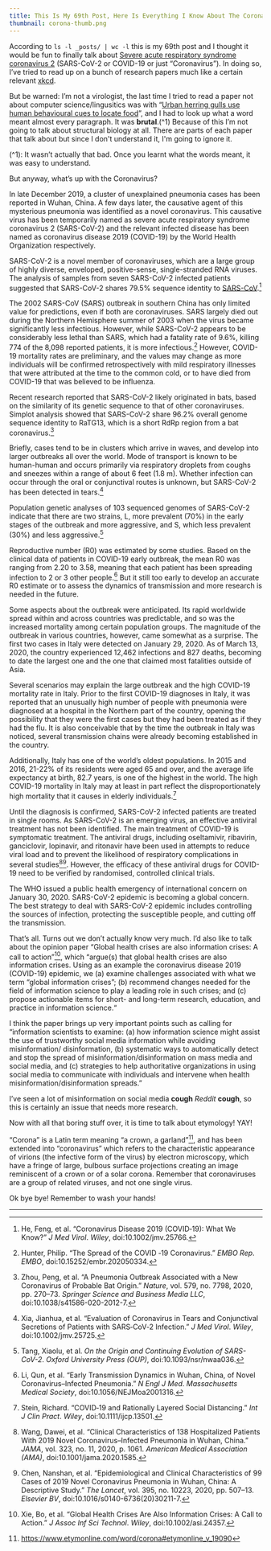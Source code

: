 ```yaml
---
title: This Is My 69th Post, Here Is Everything I Know About The Coronavirus
thumbnail: corona-thumb.png
---
```


According to `ls -l _posts/ | wc -l` this is my 69th post and I thought it would be fun to finally talk about [Severe acute respiratory syndrome coronavirus 2](https://en.wikipedia.org/wiki/Severe_acute_respiratory_syndrome_coronavirus_2) (SARS-CoV-2 or COVID-19 or just “Coronavirus”). In doing so, I’ve tried to read up on a bunch of research papers much like a certain relevant [xkcd](https://xkcd.com/2281/).

But be warned: I’m not a virologist, the last time I tried to read a paper not about computer science/lingusitics was with “[Urban herring gulls use human behavioural cues to locate food](https://royalsocietypublishing.org/doi/10.1098/rsos.191959)”, and I had to look up what a word meant almost every paragraph. It was **brutal**.(^1) Because of this I’m not going to talk about structural biology at all. There are parts of each paper that talk about but since I don't understand it, I'm going to ignore it.

(^1): It wasn’t actually that bad. Once you learnt what the words meant, it was easy to understand.

But anyway, what’s up with the Coronavirus?

In late December 2019, a cluster of unexplained pneumonia cases has been reported in Wuhan, China. A few days later, the causative agent of this mysterious pneumonia was identified as a novel coronavirus. This causative virus has been temporarily named as severe acute respiratory syndrome coronavirus 2 (SARS-CoV-2) and the relevant infected disease has been named as coronavirus disease 2019 (COVID-19) by the World Health Organization respectively.

SARS-CoV-2 is a novel member of coronaviruses, which are a large group of highly diverse, enveloped, positive-sense, single-stranded RNA viruses. The analysis of samples from seven SARS-CoV-2 infected patients suggested that SARS-CoV-2 shares 79.5% sequence identity to [SARS-CoV](https://en.wikipedia.org/wiki/Severe_acute_respiratory_syndrome).[^1]

The 2002 SARS-CoV (SARS) outbreak in southern China has only limited value for predictions, even if both are coronaviruses. SARS largely died out during the Northern Hemisphere summer of 2003 when the virus became significantly less infectious. However, while SARS-CoV-2 appears to be considerably less lethal than SARS, which had a fatality rate of 9.6%, killing 774 of the 8,098 reported patients, it is more infectious.[^2] However, COVID-19 mortality rates are preliminary, and the values may change as more individuals will be confirmed retrospectively with mild respiratory illnesses that were attributed at the time to the common cold, or to have died from COVID-19 that was believed to be influenza.

Recent research reported that SARS-CoV-2 likely originated in bats, based on the similarity of its genetic sequence to that of other coronaviruses. Simplot analysis showed that SARS-CoV-2 share 96.2% overall genome sequence identity to RaTG13, which is a short RdRp region from a bat coronavirus.[^3]

Briefly, cases tend to be in clusters which arrive in waves, and develop into larger outbreaks all over the world. Mode of transport is known to be human-human and occurs primarily via respiratory droplets from coughs and sneezes within a range of about 6 feet (1.8 m). Whether infection can occur through the oral or conjunctival routes is unknown, but SARS-CoV-2 has been detected in tears.[^4]

Population genetic analyses of 103 sequenced genomes of SARS-CoV-2 indicate that there are two strains, L, more prevalent (70%) in the early stages of the outbreak and more aggressive, and S, which less prevalent (30%) and less aggressive.[^5]

Reproductive number (R0) was estimated by some studies. Based on the clinical data of patients in COVID-19 early outbreak, the mean R0 was ranging from 2.20 to 3.58, meaning that each patient has been spreading infection to 2 or 3 other people.[^6] But it still too early to develop an accurate R0 estimate or to assess the dynamics of transmission and more research is needed in the future.

Some aspects about the outbreak were anticipated. Its rapid worldwide spread within and across countries was predictable, and so was the increased mortality among certain population groups. The magnitude of the outbreak in various countries, however, came somewhat as a surprise. The first two cases in Italy were detected on January 29, 2020. As of March 13, 2020, the country experienced 12,462 infections and 827 deaths, becoming to date the largest one and the one that claimed most fatalities outside of Asia.

Several scenarios may explain the large outbreak and the high COVID-19 mortality rate in Italy. Prior to the first COVID-19 diagnoses in Italy, it was reported that an unusually high number of people with pneumonia were diagnosed at a hospital in the Northern part of the country, opening the possibility that they were the first cases but they had been treated as if they had the flu. It is also conceivable that by the time the outbreak in Italy was noticed, several transmission chains were already becoming established in the country.

Additionally, Italy has one of the world’s oldest populations. In 2015 and 2016, 21-22% of its residents were aged 65 and over, and the average life expectancy at birth, 82.7 years, is one of the highest in the world. The high COVID-19 mortality in Italy may at least in part reflect the disproportionately high mortality that it causes in elderly individuals.[^7]

Until the diagnosis is confirmed, SARS-CoV-2 infected patients are treated in single rooms. As SARS-CoV-2 is an emerging virus, an effective antiviral treatment has not been identified. The main treatment of COVID-19 is symptomatic treatment. The antiviral drugs, including oseltamivir, ribavirin, ganciclovir, lopinavir, and ritonavir have been used in attempts to reduce viral load and to prevent the likelihood of respiratory complications in several studies[^8][^9]. However, the efficacy of these antiviral drugs for COVID-19 need to be verified by randomised, controlled clinical trials.

The WHO issued a public health emergency of international concern on January 30, 2020. SARS-CoV-2 epidemic is becoming a global concern. The best strategy to deal with SARS-CoV-2 epidemic includes controlling the sources of infection, protecting the susceptible people, and cutting off the transmission.

That’s all. Turns out we don’t actually know very much. I’d also like to talk about the opinion paper “Global health crises are also information crises: A call to action”[^10], which “argue(s) that global health crises are also information crises. Using as an example the coronavirus disease 2019 (COVID-19) epidemic, we (a) examine challenges associated with what we term “global information crises”; (b) recommend changes needed for the field of information science to play a leading role in such crises; and (c) propose actionable items for short- and long-term research, education, and practice in information science.“

I think the paper brings up very important points such as calling for “information scientists to examine: (a) how information science might assist the use of trustworthy social media information while avoiding misinformation/ disinformation, (b) systematic ways to automatically detect and stop the spread of misinformation/disinformation on mass media and social media, and (c) strategies to help authoritative organizations in using social media to communicate with individuals and intervene when health misinformation/disinformation spreads.”

I’ve seen a lot of misinformation on social media **cough** _Reddit_ **cough**, so this is certainly an issue that needs more research.

Now with all that boring stuff over, it is time to talk about etymology! YAY!

“Corona” is a Latin term meaning “a crown, a garland”[^11], and has been extended into “coronavirus” which refers to the characteristic appearance of virions (the infective form of the virus) by electron microscopy, which have a fringe of large, bulbous surface projections creating an image reminiscent of a crown or of a solar corona. Remember that coronaviruses are a group of related viruses, and not one single virus.

Ok bye bye! Remember to wash your hands!

---

[^1]: He, Feng, et al. “Coronavirus Disease 2019 (COVID‐19): What We Know?” _J Med Virol_. _Wiley_, doi:10.1002/jmv.25766.
[^2]: Hunter, Philip. “The Spread of the COVID ‐19 Coronavirus.” _EMBO Rep_. _EMBO_, doi:10.15252/embr.202050334.
[^3]: Zhou, Peng, et al. “A Pneumonia Outbreak Associated with a New Coronavirus of Probable Bat Origin.” _Nature_, vol. 579, no. 7798, 2020, pp. 270–73. _Springer Science and Business Media LLC_, doi:10.1038/s41586-020-2012-7.
[^4]: Xia, Jianhua, et al. “Evaluation of Coronavirus in Tears and Conjunctival Secretions of Patients with SARS‐CoV‐2 Infection.” _J Med Virol_. _Wiley_, doi:10.1002/jmv.25725.
[^5]: Tang, Xiaolu, et al. _On the Origin and Continuing Evolution of SARS-CoV-2_. _Oxford University Press (OUP)_, doi:10.1093/nsr/nwaa036.
[^6]: Li, Qun, et al. “Early Transmission Dynamics in Wuhan, China, of Novel Coronavirus–Infected Pneumonia.” _N Engl J Med_. _Massachusetts Medical Society_, doi:10.1056/NEJMoa2001316.
[^7]: Stein, Richard. “COVID‐19 and Rationally Layered Social Distancing.” _Int J Clin Pract_. _Wiley_, doi:10.1111/ijcp.13501.
[^8]: Wang, Dawei, et al. “Clinical Characteristics of 138 Hospitalized Patients With 2019 Novel Coronavirus–Infected Pneumonia in Wuhan, China.” _JAMA_, vol. 323, no. 11, 2020, p. 1061. _American Medical Association (AMA)_, doi:10.1001/jama.2020.1585.
[^9]: Chen, Nanshan, et al. “Epidemiological and Clinical Characteristics of 99 Cases of 2019 Novel Coronavirus Pneumonia in Wuhan, China: A Descriptive Study.” _The Lancet_, vol. 395, no. 10223, 2020, pp. 507–13. _Elsevier BV_, doi:10.1016/s0140-6736(20)30211-7.
[^10]: Xie, Bo, et al. “Global Health Crises Are Also Information Crises: A Call to Action.” _J Assoc Inf Sci Technol_. _Wiley_, doi:10.1002/asi.24357.
[^11]: https://www.etymonline.com/word/corona#etymonline_v_19090
